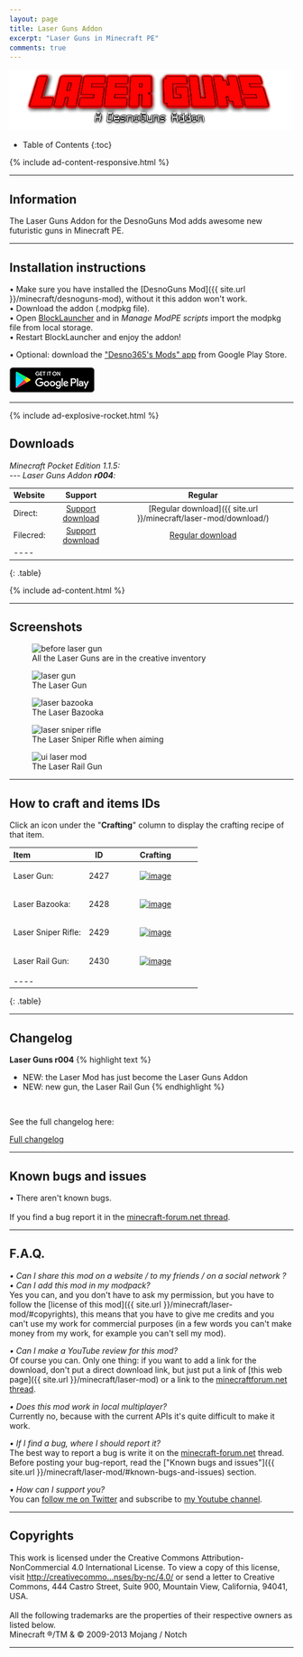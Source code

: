 ```yaml
---
layout: page
title: Laser Guns Addon
excerpt: "Laser Guns in Minecraft PE"
comments: true
---
```


<div style="text-align:center;">
  <img alt="Laser Guns Addon"
      src="/minecraft/laser-mod/images/laser-guns-addon.png" />
</div>

* Table of Contents
{:toc}

{% include ad-content-responsive.html %}

---

## Information

The Laser Guns Addon for the DesnoGuns Mod adds awesome new futuristic guns in Minecraft PE.

---

## Installation instructions

• Make sure you have installed the [DesnoGuns Mod]({{ site.url }}/minecraft/desnoguns-mod), without it this addon won't work.<br>
• Download the addon (.modpkg file).<br>
• Open [BlockLauncher](https://play.google.com/store/apps/details?id=net.zhuoweizhang.mcpelauncher) and in <i>Manage ModPE scripts</i> import the modpkg file from local storage.<br>
• Restart BlockLauncher and enjoy the addon!

• Optional: download the ["Desno365's Mods" app](https://play.google.com/store/apps/details?id=com.desno365.mods) from Google Play Store.

<a href="https://play.google.com/store/apps/details?id=com.desno365.mods">
  <img alt="Get it on Google Play"
    src="/images/google_play_badge.png" />
</a>

---

{% include ad-explosive-rocket.html %}

## Downloads

<i>Minecraft Pocket Edition 1.1.5:</i><br>
<i> --- Laser Guns Addon <b>r004</b>:</i>

| Website | Support | Regular |
|:--------|:-------:|:-------:|
| Direct:            | [Support download](http://adf.ly/1mQM6Z) | [Regular download]({{ site.url }}/minecraft/laser-mod/download/) |
| Filecred:          | [Support download](http://adf.ly/1YlXtP) | [Regular download](http://filecred.com/A5ECG56F) |
|----
{: .table}

{% include ad-content.html %}

---

## Screenshots

<figure>
  <img src="{{ site.url }}/minecraft/laser-mod/images/laser-guns-creative.jpeg" alt="before laser gun">
  <figcaption>All the Laser Guns are in the creative inventory</figcaption>
</figure>

<figure>
  <img src="{{ site.url }}/minecraft/laser-mod/images/laser-gun.jpeg" alt="laser gun">
  <figcaption>The Laser Gun</figcaption>
</figure>

<figure>
  <img src="{{ site.url }}/minecraft/laser-mod/images/laser-bazooka.jpeg" alt="laser bazooka">
  <figcaption>The Laser Bazooka</figcaption>
</figure>

<figure>
  <img src="{{ site.url }}/minecraft/laser-mod/images/laser-sniper-rifle.jpeg" alt="laser sniper rifle">
  <figcaption>The Laser Sniper Rifle when aiming</figcaption>
</figure>

<figure>
  <img src="{{ site.url }}/minecraft/laser-mod/images/laser-rail-gun.jpeg" alt="ui laser mod">
  <figcaption>The Laser Rail Gun</figcaption>
</figure>

---

## How to craft and items IDs

Click an icon under the "**Crafting**" column to display the crafting recipe of that item.

| Item                         | ID       | Crafting |
|:-----------------------------|:--------:|:--------:|
| Laser Gun:                   | 2427      | <figure><a href="{{ site.url }}/minecraft/desnoguns-mod/images/how-to-craft/crafting/assault-rifle.png"><img src="{{ site.url }}/minecraft/laser-mod/images/how-to-craft/icons/LaserGun.png" alt="image"></a></figure> |
| Laser Bazooka:               | 2428      | <figure><a href="{{ site.url }}/minecraft/desnoguns-mod/images/how-to-craft/crafting/launcher.png"><img src="{{ site.url }}/minecraft/laser-mod/images/how-to-craft/icons/LaserBazooka.png" alt="image"></a></figure> |
| Laser Sniper Rifle:          | 2429      | <figure><a href="{{ site.url }}/minecraft/desnoguns-mod/images/how-to-craft/crafting/sniper-rifle.png"><img src="{{ site.url }}/minecraft/laser-mod/images/how-to-craft/icons/LaserSniperRifle.png" alt="image"></a></figure> |
| Laser Rail Gun:              | 2430      | <figure><a href="{{ site.url }}/minecraft/desnoguns-mod/images/how-to-craft/crafting/minigun.png"><img src="{{ site.url }}/minecraft/laser-mod/images/how-to-craft/icons/LaserRailGun.png" alt="image"></a></figure> |
|----
{: .table}

---

## Changelog

**Laser Guns r004**
{% highlight text %}
- NEW: the Laser Mod has just become the Laser Guns Addon
- NEW: new gun, the Laser Rail Gun
{% endhighlight %}

<br>

See the full changelog here:

<div markdown="0"><a href="{{ site.url }}/minecraft/laser-mod/full-changelog" class="btn">Full changelog</a></div>

---

## Known bugs and issues

• There aren't known bugs.<br><br>
If you find a bug report it in the [minecraft-forum.net thread][thread].

---

## F.A.Q.

*• Can I share this mod on a website / to my friends / on a social network ?*<br>
*• Can I add this mod in my modpack?*<br>
Yes you can, and you don't have to ask my permission, but you have to follow the [license of this mod]({{ site.url }}/minecraft/laser-mod/#copyrights), this means that you have to give me credits and you can't use my work for commercial purposes (in a few words you can't make money from my work, for example you can't sell my mod).<br>

*• Can I make a YouTube review for this mod?*<br>
Of course you can. Only one thing: if you want to add a link for the download, don't put a direct download link, but just put a link of [this web page]({{ site.url }}/minecraft/laser-mod) or a link to the [minecraftforum.net thread][thread].<br>

*• Does this mod work in local multiplayer?*<br>
Currently no, because with the current APIs it's quite difficult to make it work.<br>

*• If I find a bug, where I should report it?*<br>
The best way to report a bug is write it on the [minecraft-forum.net][thread] thread. Before posting your bug-report, read the ["Known bugs and issues"]({{ site.url }}/minecraft/laser-mod/#known-bugs-and-issues) section.

*• How can I support you?*<br>
You can [follow me on Twitter](https://twitter.com/desno365) and subscribe to [my Youtube channel](http://www.youtube.com/channel/UCJQL47nQnsijcaN_7pMsjCQ/videos).

---

## Copyrights

This work is licensed under the Creative Commons Attribution-NonCommercial 4.0 International License.
To view a copy of this license, visit [http://creativecommo...nses/by-nc/4.0/](http://creativecommons.org/licenses/by-nc/4.0/) or send a letter to Creative Commons, 444 Castro Street, Suite 900, Mountain View, California, 94041, USA.
<br><br>
All the following trademarks are the properties of their respective owners as listed below.<br>
Minecraft ®/TM & © 2009-2013 Mojang / Notch

---

[thread]: http://www.minecraftforum.net/forums/minecraft-pocket-edition/mcpe-mods-tools/2179257-mod-beta-laser-mod-laser-weapons-r003-by-desno365
